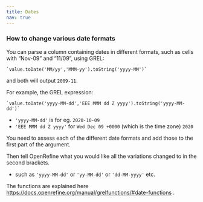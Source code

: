 ```yaml
---
title: Dates
nav: true
---
```


### How to change various date formats

You can parse a column containing dates in different formats, such as cells with “Nov-09” and “11/09”, using GREL:

    `value.toDate('MM/yy','MMM-yy').toString('yyyy-MM')`

and both will output `2009-11`. 

For example, the GREL expression:

    `value.toDate('yyyy-MM-dd','EEE MMM dd Z yyyy').toString('yyyy-MM-dd')`
    
- `'yyyy-MM-dd'` is for eg. `2020-10-09` 
- `'EEE MMM dd Z yyyy'` for `Wed Dec 09 +0000` (which is the time zone) `2020`

You need to assess each of the different date formats and add those to the first part of the argument.

Then tell OpenRefine what you would like all the variations changed to in the second brackets. 
- such as `'yyyy-MM-dd'` or `'yy-MM-dd'` or `'dd-MM-yyyy'` etc. 

The functions are explained here https://docs.openrefine.org/manual/grelfunctions/#date-functions .
